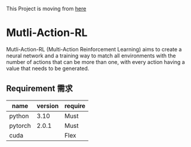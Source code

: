 This Project is moving from [here](https://github.com/RuihanRZhao/Efficiency_RL)

# Mutli-Action-RL
Mutli-Action-RL (Multi-Action Reinforcement Learning) aims to create a neural network and a training way to match all environments with the number of actions that can be more than one, with every action having a value that needs to be generated.


## Requirement 需求

| name    | version | require |
|---------|---------|---------|
| python  | 3.10    | Must    |
| pytorch | 2.0.1   | Must    |
| cuda    |         | Flex    |
